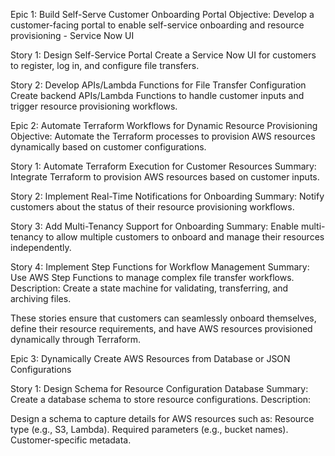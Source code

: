 Epic 1: Build Self-Serve Customer Onboarding Portal
Objective: Develop a customer-facing portal to enable self-service onboarding and resource provisioning - Service Now UI

Story 1: Design Self-Service Portal
Create a Service Now UI for customers to register, log in, and configure file transfers.

Story 2: Develop APIs/Lambda Functions for File Transfer Configuration
Create backend APIs/Lambda Functions to handle customer inputs and trigger resource provisioning workflows.

Epic 2: Automate Terraform Workflows for Dynamic Resource Provisioning
Objective: Automate the Terraform processes to provision AWS resources dynamically based on customer configurations.

Story 1: Automate Terraform Execution for Customer Resources
Summary: Integrate Terraform to provision AWS resources based on customer inputs.

Story 2: Implement Real-Time Notifications for Onboarding
Summary: Notify customers about the status of their resource provisioning workflows.

Story 3: Add Multi-Tenancy Support for Onboarding
Summary: Enable multi-tenancy to allow multiple customers to onboard and manage their resources independently.

Story 4: Implement Step Functions for Workflow Management
Summary: Use AWS Step Functions to manage complex file transfer workflows.
Description:
Create a state machine for validating, transferring, and archiving files.


These stories ensure that customers can seamlessly onboard themselves, define their resource requirements, and have AWS resources provisioned dynamically through Terraform. 

Epic 3: Dynamically Create AWS Resources from Database or JSON Configurations

Story 1: Design Schema for Resource Configuration Database
Summary: Create a database schema to store resource configurations.
Description:

Design a schema to capture details for AWS resources such as:
Resource type (e.g., S3, Lambda).
Required parameters (e.g., bucket names).
Customer-specific metadata.












